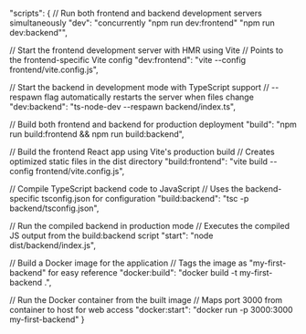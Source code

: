 "scripts": {
// Run both frontend and backend development servers simultaneously
"dev": "concurrently \"npm run dev:frontend\" \"npm run dev:backend\"",

// Start the frontend development server with HMR using Vite
// Points to the frontend-specific Vite config
"dev:frontend": "vite --config frontend/vite.config.js",

// Start the backend in development mode with TypeScript support
// --respawn flag automatically restarts the server when files change
"dev:backend": "ts-node-dev --respawn backend/index.ts",

// Build both frontend and backend for production deployment
"build": "npm run build:frontend && npm run build:backend",

// Build the frontend React app using Vite's production build
// Creates optimized static files in the dist directory
"build:frontend": "vite build --config frontend/vite.config.js",

// Compile TypeScript backend code to JavaScript
// Uses the backend-specific tsconfig.json for configuration
"build:backend": "tsc -p backend/tsconfig.json",

// Run the compiled backend in production mode
// Executes the compiled JS output from the build:backend script
"start": "node dist/backend/index.js",

// Build a Docker image for the application
// Tags the image as "my-first-backend" for easy reference
"docker:build": "docker build -t my-first-backend .",

// Run the Docker container from the built image
// Maps port 3000 from container to host for web access
"docker:start": "docker run -p 3000:3000 my-first-backend"
}